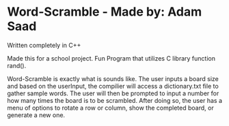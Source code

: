# Word-Scramble - Made by: Adam Saad
Written completely in C++

Made this for a school project. Fun Program that utilizes C library function rand().

Word-Scramble is exactly what is sounds like. The user inputs a board size and based on the userInput, the compilier will access a dictionary.txt file to gather sample words. The user will then be prompted to input a number for how many times the board is to be scrambled. After doing so, the user has a menu of options to rotate a row or column, show the completed board, or generate a new one. 

